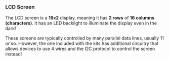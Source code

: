### LCD Screen

<!-- // LCD screen:
//  * 16x2 meaning two rows that can fit 16 characters each
//  * led backlight to illuminate the display
//  * usually these LED screens are controlled by parallel (many) data lines - like 11 usually
//    * this one has additional circuitry that allows devices to use the i2c protocol to control the screen -->

The LCD screen is a **16x2** display, meaning it has **2 rows** of **16 columns (characters)**. It has an LED backlight to illuminate the display even in the dark!

These screens are typically controlled by many parallel data lines, usually 11 or so. However, the one included with the kits has additional circuitry that allows devices to use 4 wires and the I2C protocol to control the screen instead!